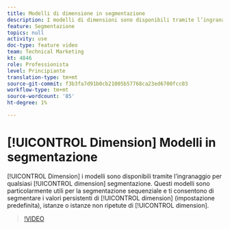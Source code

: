 ```yaml
---
title: Modelli di dimensione in segmentazione
description: I modelli di dimensioni sono disponibili tramite l’ingranaggio per qualsiasi dimensione nella segmentazione. Questi modelli sono particolarmente utili per la segmentazione sequenziale e consentono di segmentare i valori persistenti di una dimensione (predefinita), istanze o istanze non ripetute di una dimensione.
feature: Segmentazione
topics: null
activity: use
doc-type: feature video
team: Technical Marketing
kt: 4846
role: Professionista
level: Principiante
translation-type: tm+mt
source-git-commit: f3b3fa7d91b0cb21005b57768ca23ed6700fcc03
workflow-type: tm+mt
source-wordcount: '85'
ht-degree: 1%

---
```



# [!UICONTROL Dimension] Modelli in segmentazione

[!UICONTROL Dimension] i modelli sono disponibili tramite l’ingranaggio per qualsiasi  [!UICONTROL dimension] segmentazione. Questi modelli sono particolarmente utili per la segmentazione sequenziale e ti consentono di segmentare i valori persistenti di [!UICONTROL dimension] (impostazione predefinita), istanze o istanze non ripetute di [!UICONTROL dimension].

>[!VIDEO](https://video.tv.adobe.com/v/32958/?quality=12)
